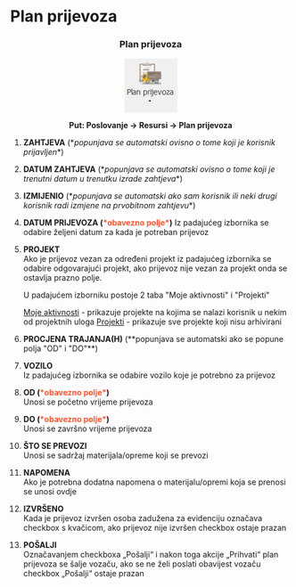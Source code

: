 # Plan prijevoza

### <p align=center>**Plan prijevoza**  

<img src="../images/planPrijevoza.png"
    alt="Plan prijevoza"
    style="display: block;
            margin-left: auto;
            margin-right: auto;" 
/>

**<p align=center>Put: Poslovanje → Resursi → Plan prijevoza**  

1. **ZAHTJEVA** (\**popunjava se automatski ovisno o tome koji je korisnik prijavljen**)  

2. **DATUM ZAHTJEVA** (\**popunjava se automatski ovisno o tome koji je trenutni datum u trenutku izrade zahtjeva**)  

3. **IZMIJENIO** (\**popunjava se automatski ako sam korisnik ili neki drugi korisnik radi izmjene na prvobitnom zahtjevu**)

4. **DATUM PRIJEVOZA (<span style="color: #ff5630">\*obavezno polje\*</span>)** 
    Iz padajućeg izbornika se odabire željeni datum za kada je potreban prijevoz

5. **PROJEKT**  
    Ako je prijevoz vezan za određeni projekt iz padajućeg izbornika se odabire odgovarajući projekt,
    ako prijevoz nije vezan za projekt onda se ostavlja prazno polje. 

    U padajućem izborniku postoje 2 taba "Moje aktivnosti" i "Projekti"

    <ins>Moje aktivnosti</ins> - prikazuje projekte na kojima se nalazi korisnik u nekim od projektnih uloga 
    <ins>Projekti</ins> - prikazuje sve projekte koji nisu arhivirani

6. **PROCJENA TRAJANJA(H)** (\**popunjava se automatski ako se popune polja "OD" i "DO"**)  

7. **VOZILO**  
    Iz padajućeg izbornika se odabire vozilo koje je potrebno za prijevoz

8. **OD (<span style="color: #ff5630">\*obavezno polje\*</span>)**   
    Unosi se početno vrijeme prijevoza

9. **DO (<span style="color: #ff5630">\*obavezno polje\*</span>)**   
    Unosi se završno vrijeme prijevoza
    
10. **ŠTO SE PREVOZI**  
    Unosi se sadržaj materijala/opreme koji se prevozi

11. **NAPOMENA**  
    Ako je potrebna dodatna napomena o materijalu/opremi koja se prenosi se unosi ovdje

12. **IZVRŠENO**  
    Kada je prijevoz izvršen osoba zadužena za evidenciju označava checkbox s kvačicom, ako prijevoz nije izvršen checkbox ostaje prazan

13. **POŠALJI**  
    Označavanjem checkboxa „Pošalji“ i nakon toga akcije „Prihvati“ plan prijevoza se šalje vozaču, ako se ne želi poslati obavijest vozaču checkbox „Pošalji“ ostaje prazan

<br></br><br></br>